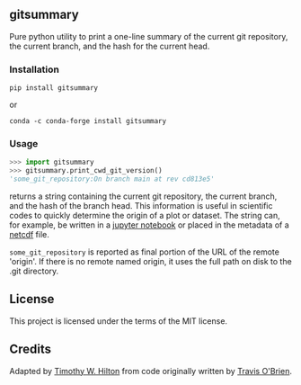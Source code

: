 ## gitsummary

Pure python utility to print a one-line summary of the current git repository, the current branch, and the hash for the current head.

### Installation

``` shell
pip install gitsummary
```
or
``` shell
conda -c conda-forge install gitsummary
```

### Usage

``` python
>>> import gitsummary
>>> gitsummary.print_cwd_git_version()
'some_git_repository:On branch main at rev cd813e5'
```


returns a string containing the current git repository, the current branch, and the hash of the branch head.  This information is useful in scientific codes to quickly determine the origin of a plot or dataset.  The string can, for example, be written in a [jupyter notebook](https://jupyter.org/) or placed in the metadata of a [netcdf](https://www.unidata.ucar.edu/software/netcdf/) file.  

`some_git_repository` is reported as final portion of the URL of the remote 'origin'.  If there is no remote named origin, it uses the full path on disk to the .git directory.   

## License

This project is licensed under the terms of the MIT license.

## Credits

Adapted by [Timothy W. Hilton](@Timothy-W-Hilton) from code originally written by [Travis O'Brien](@taobrienlbl).


